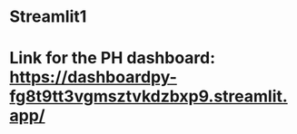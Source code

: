 # Streamlit1
# Link for the PH dashboard: https://dashboardpy-fg8t9tt3vgmsztvkdzbxp9.streamlit.app/
